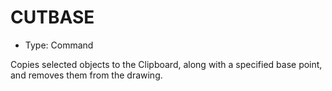 # CUTBASE

- Type: Command

Copies selected objects to the Clipboard, along with a specified base point, and removes them from the drawing.
